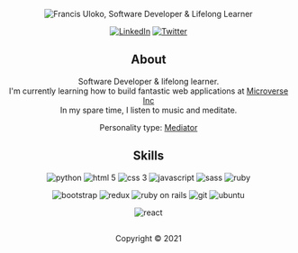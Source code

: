 
<p align="center">
   <img src="./banner.gif" alt="Francis Uloko, Software Developer & Lifelong Learner"
</p>

<p align="center">
   <a href="https://www.linkedin.com/in/francisuloko/" target="_blank"><img src="https://img.shields.io/badge/LinkedIn-%230077B5.svg?&style=for-the-badge&logo=linkedin&logoColor=white" alt="LinkedIn"></a>
  <a href="https://twitter.com/francisuloko" target="_blank"><img src="https://img.shields.io/badge/Twitter-1DA1F2.svg?&style=for-the-badge&logo=twitter&logoColor=white" alt="Twitter"></a>
</p>

<h2 align="center">About</h2>
<p align="center">
   Software Developer & lifelong learner.
   <br />I'm currently learning how to build fantastic web applications at <a href="https://www.microverse.org/" target="_blank">Microverse Inc</a>
   <br /> In my spare time, I listen to music and meditate.
   <br />
</p>

<p align="center">Personality type: <a href="https://www.16personalities.com/infp-personality">Mediator</a></p>

<h2 align="center">Skills</h2>
<p align="center">
   <img src="https://img.shields.io/badge/Python-1572B6?style=for-the-badge&logo=python&logoColor=white" alt="python">
   <img src="https://img.shields.io/badge/HTML5-1572B6?style=for-the-badge&logo=html5&logoColor=white" alt="html 5">
   <img src="https://img.shields.io/badge/CSS3-1572B6?style=for-the-badge&logo=css3&logoColor=white" alt="css 3">
   <img src="https://img.shields.io/badge/JavaScript-1572B6?style=for-the-badge&logo=javascript&logoColor=black" alt="javascript">
   <img src="https://img.shields.io/badge/Sass-1572B6?style=for-the-badge&logo=sass&logoColor=white" alt="sass">
   <img src="https://img.shields.io/badge/Ruby-1572B6?style=for-the-badge&logo=ruby&logoColor=white" alt="ruby">
</p>
<p align="center">
   <img src="https://img.shields.io/badge/Bootstrap-1572B6?style=for-the-badge&logo=bootstrap&logoColor=white" alt="bootstrap">
   <img src="https://img.shields.io/badge/Redux-1572B6?style=for-the-badge&logo=redux&logoColor=white" alt="redux">
   <img src="https://img.shields.io/badge/Ruby_on_Rails-1572B6?style=for-the-badge&logo=ruby-on-rails&logoColor=white" alt="ruby on rails">
   <img src="https://img.shields.io/badge/Git-1572B6?style=for-the-badge&logo=git&logoColor=white" alt="git">
   <img src="https://img.shields.io/badge/Ubuntu-1572B6?style=for-the-badge&logo=ubuntu&logoColor=white" alt="ubuntu">
</p>
<p align="center">
   <img src="https://img.shields.io/badge/React-20232A?style=for-the-badge&logo=react&logoColor=61DAFB" alt="react">
</p>
</p>
<h2></h2>
<p align="center" size="12">Copyright &copy; 2021</p>

<!--
**francisuloko/francisuloko** is a ✨ _special_ ✨ repository because its `README.md` (this file) appears on your GitHub profile.

Here are some ideas to get you started:

- 🔭 I’m currently working on ...
- 🌱 I’m currently learning ...
- 👯 I’m looking to collaborate on ...
- 🤔 I’m looking for help with ...
- 💬 Ask me about ...
- 📫 How to reach me: ...
- 😄 Pronouns: ...
- ⚡ Fun fact: ...
-->
